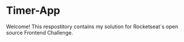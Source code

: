 # Timer-App
Welcome! This respostitory contains my solution for Rocketseat´s open source Frontend Challenge.
